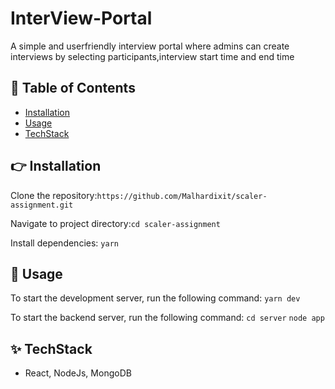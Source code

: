 # InterView-Portal
A simple and userfriendly interview portal where admins can create interviews by selecting participants,interview start time and end time

## 📖 Table of Contents

- [Installation](#installation)
- [Usage](#usage)
- [TechStack](#tech)

## 👉 Installation
Clone the repository:`https://github.com/Malhardixit/scaler-assignment.git`

Navigate to project directory:`cd scaler-assignment`

Install dependencies: `yarn`



## 🤹‍ Usage
 To start the development server, run the following command:
`yarn dev`

To start the backend server, run the following command:
`cd server`
`node app`

## ✨ TechStack
- React, NodeJs, MongoDB

